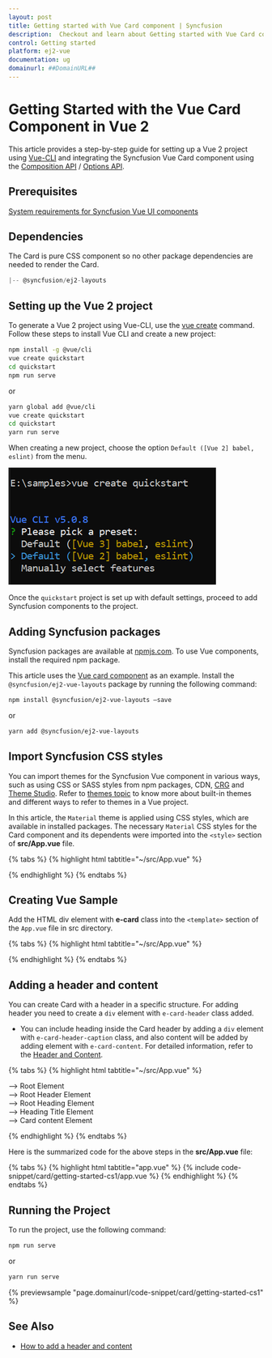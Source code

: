 ```yaml
---
layout: post
title: Getting started with Vue Card component | Syncfusion
description:  Checkout and learn about Getting started with Vue Card component of Syncfusion Essential JS 2 and more details.
control: Getting started 
platform: ej2-vue
documentation: ug
domainurl: ##DomainURL##
---
```


# Getting Started with the Vue Card Component in Vue 2

This article provides a step-by-step guide for setting up a Vue 2 project using [Vue-CLI](https://cli.vuejs.org/) and integrating the Syncfusion Vue Card component using the [Composition API](https://vuejs.org/guide/introduction.html#composition-api) / [Options API](https://vuejs.org/guide/introduction.html#options-api).

## Prerequisites

[System requirements for Syncfusion Vue UI components](https://ej2.syncfusion.com/vue/documentation/system-requirements)

## Dependencies

The Card is pure CSS component so no other package dependencies are needed to render the Card.

```js
|-- @syncfusion/ej2-layouts
```

## Setting up the Vue 2 project

To generate a Vue 2 project using Vue-CLI, use the [vue create](https://cli.vuejs.org/#getting-started) command. Follow these steps to install Vue CLI and create a new project:

```bash
npm install -g @vue/cli
vue create quickstart
cd quickstart
npm run serve
```

or

```bash
yarn global add @vue/cli
vue create quickstart
cd quickstart
yarn run serve
```

When creating a new project, choose the option `Default ([Vue 2] babel, eslint)` from the menu.

![Vue 2 project](../appearance/images/vue2-terminal.png)

Once the `quickstart` project is set up with default settings, proceed to add Syncfusion components to the project.

## Adding Syncfusion packages

Syncfusion packages are available at [npmjs.com](https://www.npmjs.com/search?q=ej2-vue). To use Vue components, install the required npm package.

This article uses the [Vue card component](https://www.syncfusion.com/vue-components/vue-card) as an example. Install the `@syncfusion/ej2-vue-layouts` package by running the following command:

```bash
npm install @syncfusion/ej2-vue-layouts –save
```
or

```bash
yarn add @syncfusion/ej2-vue-layouts
```

## Import Syncfusion CSS styles

You can import themes for the Syncfusion Vue component in various ways, such as using CSS or SASS styles from npm packages, CDN, [CRG](https://ej2.syncfusion.com/javascript/documentation/common/custom-resource-generator/) and [Theme Studio](https://ej2.syncfusion.com/vue/documentation/appearance/theme-studio). Refer to [themes topic](https://ej2.syncfusion.com/vue/documentation/appearance/theme) to know more about built-in themes and different ways to refer to themes in a Vue project.

In this article, the `Material` theme is applied using CSS styles, which are available in installed packages. The necessary `Material` CSS styles for the Card component and its dependents were imported into the `<style>` section of **src/App.vue** file.

{% tabs %}
{% highlight html tabtitle="~/src/App.vue" %}

<style>
@import '../node_modules/@syncfusion/ej2-base/styles/material.css';
@import '../node_modules/@syncfusion/ej2-vue-layouts/styles/material.css';
</style>

{% endhighlight %}
{% endtabs %}

## Creating Vue Sample

Add the HTML div element with **e-card** class into the `<template>` section of the `App.vue` file in src directory.

{% tabs %}
{% highlight html tabtitle="~/src/App.vue" %}

<template>
    <div id="app">
     <div class = "e-card">
          Sample Card
        </div>
  </div>
</template>

{% endhighlight %}
{% endtabs %}

## Adding a header and content

You can create Card with a header in a specific structure. For adding header you need to create a `div` element with `e-card-header` class added.

* You can include heading inside the Card header by adding a `div` element with `e-card-header-caption` class, and also content will be added by adding element with `e-card-content`. For detailed information, refer to the [Header and Content](./header-content/).

{% tabs %}
{% highlight html tabtitle="~/src/App.vue" %}

<div class = "e-card">                    --> Root Element
    <div class="e-card-header">           --> Root Header Element
        <div class="e-card-header-caption">    --> Root Heading Element
            <div class="e-card-header-title"></div>   --> Heading Title Element
        </div>
        <div class="e-card-content"></div>         --> Card content Element
    </div>
</div>

{% endhighlight %}
{% endtabs %}

Here is the summarized code for the above steps in the **src/App.vue** file:

{% tabs %}
{% highlight html tabtitle="app.vue" %}
{% include code-snippet/card/getting-started-cs1/app.vue %}
{% endhighlight %}
{% endtabs %}

## Running the Project

To run the project, use the following command:

```bash
npm run serve
```

or

```bash
yarn run serve
```
        
{% previewsample "page.domainurl/code-snippet/card/getting-started-cs1" %}

## See Also

* [How to add a header and content](header-content/)